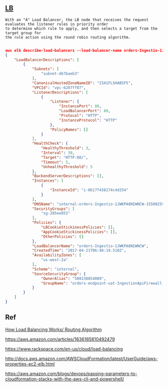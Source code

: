 
[LB](https://www.rackspace.com/en-us/cloud/load-balancing)
-----

```
With an "A" Load Balancer, the LB node that receives the request evaluates the listener rules in priority order 
to determine which rule to apply, and then selects a target from the target group for 
the rule action using the round robin routing algorithm.
```

```json

aws elb describe-load-balancers --load-balancer-name orders-Ingestio-1JWKPA8NIWNCW --region us-west-2 --profile aws-federated
{
    "LoadBalancerDescriptions": [
        {
            "Subnets": [
                "subnet-d67baeb3"
            ], 
            "CanonicalHostedZoneNameID": "Z1H1FL5HABSF5",
            "VPCId": "vpc-6207ff07",
            "ListenerDescriptions": [
                {
                    "Listener": {
                        "InstancePort": 80, 
                        "LoadBalancerPort": 80, 
                        "Protocol": "HTTP", 
                        "InstanceProtocol": "HTTP"
                    }, 
                    "PolicyNames": []
                }
            ], 
            "HealthCheck": {
                "HealthyThreshold": 3, 
                "Interval": 30, 
                "Target": "HTTP:80/", 
                "Timeout": 5, 
                "UnhealthyThreshold": 5
            }, 
            "BackendServerDescriptions": [], 
            "Instances": [
                {
                    "InstanceId": "i-0b17f438174c4d254"
                }
            ], 
            "DNSName": "internal-orders-Ingestio-1JWKPA8NIWNCW-1550025936.us-west-2.elb.amazonaws.com", 
            "SecurityGroups": [
                "sg-285ee853"
            ], 
            "Policies": {
                "LBCookieStickinessPolicies": [], 
                "AppCookieStickinessPolicies": [], 
                "OtherPolicies": []
            }, 
            "LoadBalancerName": "orders-Ingestio-1JWKPA8NIWNCW", 
            "CreatedTime": "2017-04-21T06:48:19.510Z", 
            "AvailabilityZones": [
                "us-west-2a"
            ], 
            "Scheme": "internal",
            "SourceSecurityGroup": {
                "OwnerAlias": "500238854089", 
                "GroupName": "orders-endpoint-uat-IngestionApiFirewall-EPP9UAN6NHKY"
            }
        }
    ]
}

```

Ref
----

[How Load Balancing Works/ Routing Algorithm](http://docs.aws.amazon.com/elasticloadbalancing/latest/userguide/how-elastic-load-balancing-works.html)

https://aws.amazon.com/articles/1636185810492479

https://www.rackspace.com/en-us/cloud/load-balancing

http://docs.aws.amazon.com/AWSCloudFormation/latest/UserGuide/aws-properties-ec2-elb.html

https://aws.amazon.com/blogs/devops/passing-parameters-to-cloudformation-stacks-with-the-aws-cli-and-powershell/
